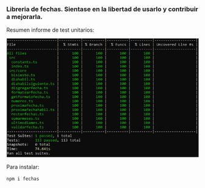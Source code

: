 ### Libreria de fechas. Sientase en la libertad de usarlo y contribuir a mejorarla.

Resumen informe de test unitarios:

![informe](snapshot.jest.png?raw=true "")

Para instalar:
```sh
npm i fechas
```